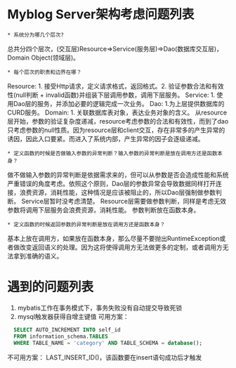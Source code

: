 # Myblog Server架构考虑问题列表
```
* 系统分为哪几个层次?
```
总共分四个层次，(交互层)Resource=>Service(服务层)=>Dao(数据库交互层)，Domain Object(领域层)。

```
* 每个层次的职责和边界在哪？
```
Resource: 1. 接受Http请求，定义请求格式，返回格式。2. 验证参数合法和有效性(null判断 + invalid函数)并组装下层调用参数，调用下层服务。
Service: 1. 使用Dao层的服务，并添加必要的逻辑完成一次业务。
Dao: 1.为上层提供数据库的CURD服务。
Domain: 1. 关联数据库表对象，表达业务对象的含义。
从resource层开始，参数的验证复杂度递减，resource考虑参数的合法和有效性，而到了dao只考虑参数的null性质。因为resource层和client交互，存在非常多的产生异常的诱因，因此入口要紧。而进入了系统内部，产生异常的因子会逐级递减。

```
* 定义函数的时候是否做输入参数的异常判断？输入参数的异常判断是放在调用方还是函数本身？
```
做不做输入参数的异常判断是依据需求来的，但可以从参数是否会造成性能和系统严重错误的角度考虑。依照这个原则，Dao层的参数异常会导致数据同样打开连接，浪费资源，消耗性能，这种情况是应该被阻止的，所以Dao层强制做参数判断。
Service层暂时没考虑清楚。
Resource层需要做参数判断，同样是考虑无效参数将调用下层服务会浪费资源，消耗性能。
参数判断放在函数本身。

```
* 定义函数的时候返回参数的异常判断是放在调用方还是函数本身？
```
基本上放在调用方，如果放在函数本身，那么尽量不要抛出RuntimeException或者做改变返回语义的处理。因为这将使得调用方无法做更多的定制，或者调用方无法拿到准确的语义。


# 遇到的问题列表
1. mybatis工作在事务模式下，事务失败没有自动提交导致死锁
2. mysql触发器获得自增主键值
可用方案：

```sql
  SELECT AUTO_INCREMENT INTO self_id
  FROM information_schema.TABLES
  WHERE TABLE_NAME = 'category' AND TABLE_SCHEMA = database();
```

不可用方案：
LAST_INSERT_ID()，该函数要在insert语句成功后才触发


